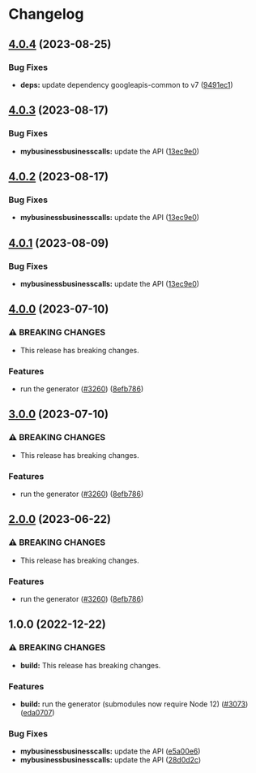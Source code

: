 # Changelog

## [4.0.4](https://github.com/googleapis/google-api-nodejs-client/compare/mybusinessbusinesscalls-v4.0.3...mybusinessbusinesscalls-v4.0.4) (2023-08-25)


### Bug Fixes

* **deps:** update dependency googleapis-common to v7 ([9491ec1](https://github.com/googleapis/google-api-nodejs-client/commit/9491ec1cdc3c413e7d73edcfcd59cf5c28a7c855))

## [4.0.3](https://github.com/googleapis/google-api-nodejs-client/compare/mybusinessbusinesscalls-v4.0.2...mybusinessbusinesscalls-v4.0.3) (2023-08-17)


### Bug Fixes

* **mybusinessbusinesscalls:** update the API ([13ec9e0](https://github.com/googleapis/google-api-nodejs-client/commit/13ec9e001a0fac5c9a01bb80d98704e9482b4462))

## [4.0.2](https://github.com/googleapis/google-api-nodejs-client/compare/mybusinessbusinesscalls-v4.0.1...mybusinessbusinesscalls-v4.0.2) (2023-08-17)


### Bug Fixes

* **mybusinessbusinesscalls:** update the API ([13ec9e0](https://github.com/googleapis/google-api-nodejs-client/commit/13ec9e001a0fac5c9a01bb80d98704e9482b4462))

## [4.0.1](https://github.com/googleapis/google-api-nodejs-client/compare/mybusinessbusinesscalls-v4.0.0...mybusinessbusinesscalls-v4.0.1) (2023-08-09)


### Bug Fixes

* **mybusinessbusinesscalls:** update the API ([13ec9e0](https://github.com/googleapis/google-api-nodejs-client/commit/13ec9e001a0fac5c9a01bb80d98704e9482b4462))

## [4.0.0](https://github.com/googleapis/google-api-nodejs-client/compare/mybusinessbusinesscalls-v3.0.0...mybusinessbusinesscalls-v4.0.0) (2023-07-10)


### ⚠ BREAKING CHANGES

* This release has breaking changes.

### Features

* run the generator ([#3260](https://github.com/googleapis/google-api-nodejs-client/issues/3260)) ([8efb786](https://github.com/googleapis/google-api-nodejs-client/commit/8efb7861b7da4bc1472a4b654e46f90b29fbff20))

## [3.0.0](https://github.com/googleapis/google-api-nodejs-client/compare/mybusinessbusinesscalls-v2.0.0...mybusinessbusinesscalls-v3.0.0) (2023-07-10)


### ⚠ BREAKING CHANGES

* This release has breaking changes.

### Features

* run the generator ([#3260](https://github.com/googleapis/google-api-nodejs-client/issues/3260)) ([8efb786](https://github.com/googleapis/google-api-nodejs-client/commit/8efb7861b7da4bc1472a4b654e46f90b29fbff20))

## [2.0.0](https://github.com/googleapis/google-api-nodejs-client/compare/mybusinessbusinesscalls-v1.0.0...mybusinessbusinesscalls-v2.0.0) (2023-06-22)


### ⚠ BREAKING CHANGES

* This release has breaking changes.

### Features

* run the generator ([#3260](https://github.com/googleapis/google-api-nodejs-client/issues/3260)) ([8efb786](https://github.com/googleapis/google-api-nodejs-client/commit/8efb7861b7da4bc1472a4b654e46f90b29fbff20))

## 1.0.0 (2022-12-22)


### ⚠ BREAKING CHANGES

* **build:** This release has breaking changes.

### Features

* **build:** run the generator (submodules now require Node 12) ([#3073](https://github.com/googleapis/google-api-nodejs-client/issues/3073)) ([eda0707](https://github.com/googleapis/google-api-nodejs-client/commit/eda07079dadab46a80b6f9ede618f4f43030169e))


### Bug Fixes

* **mybusinessbusinesscalls:** update the API ([e5a00e6](https://github.com/googleapis/google-api-nodejs-client/commit/e5a00e64d29c5835cd5d80437ead7d467d046746))
* **mybusinessbusinesscalls:** update the API ([28d0d2c](https://github.com/googleapis/google-api-nodejs-client/commit/28d0d2c61238b957a2fa47e821729b287588edab))
